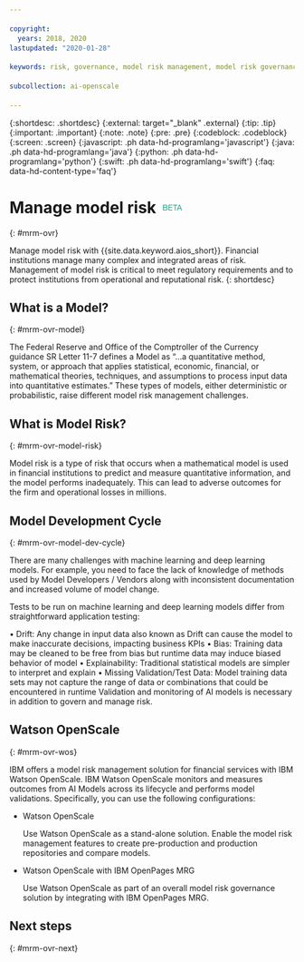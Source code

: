 ```yaml
---

copyright:
  years: 2018, 2020
lastupdated: "2020-01-28"

keywords: risk, governance, model risk management, model risk governance

subcollection: ai-openscale

---
```


{:shortdesc: .shortdesc}
{:external: target="_blank" .external}
{:tip: .tip}
{:important: .important}
{:note: .note}
{:pre: .pre}
{:codeblock: .codeblock}
{:screen: .screen}
{:javascript: .ph data-hd-programlang='javascript'}
{:java: .ph data-hd-programlang='java'}
{:python: .ph data-hd-programlang='python'}
{:swift: .ph data-hd-programlang='swift'}
{:faq: data-hd-content-type='faq'}

# Manage model risk ![beta tag](images/beta.png)
{: #mrm-ovr}

Manage model risk with {{site.data.keyword.aios_short}}. Financial institutions manage many complex and integrated areas of risk. Management of model risk is critical to meet regulatory requirements and to protect institutions from operational and reputational risk.
{: shortdesc}

## What is a Model?
{: #mrm-ovr-model}

The Federal Reserve and Office of the Comptroller of the Currency guidance SR Letter 11-7 defines a Model as “…a quantitative method, system, or approach that applies statistical, economic, financial, or mathematical theories, techniques, and assumptions to process input data into quantitative estimates.” 
These types of models, either deterministic or probabilistic, raise different model risk management challenges.

## What is Model Risk? 
{: #mrm-ovr-model-risk}

Model risk is a type of risk that occurs when a mathematical model is used in financial institutions to predict and measure quantitative information, and the model performs inadequately. This can lead to adverse outcomes for the firm and operational losses in millions. 

## Model Development Cycle
{: #mrm-ovr-model-dev-cycle}

There are many challenges with machine learning and deep learning models. For example, you need to face the lack of knowledge of methods used by Model Developers / Vendors along with inconsistent documentation and increased volume of model change.

Tests to be run on machine learning and deep learning models differ from straightforward application testing: 

•	Drift: Any change in input data also known as Drift can cause the model to make inaccurate decisions, impacting business KPIs 
•	Bias: Training data may be cleaned to be free from bias but runtime data may induce biased behavior of model 
•	Explainability: Traditional statistical models are simpler to interpret and explain 
•	Missing Validation/Test Data: Model training data sets may not capture the range of data or combinations that could be encountered in runtime 
Validation and monitoring of AI models is necessary in addition to govern and manage risk.

## Watson OpenScale
{: #mrm-ovr-wos}

IBM offers a model risk management solution for financial services with IBM Watson OpenScale. IBM Watson OpenScale monitors and measures outcomes from AI Models across its lifecycle and performs model validations. Specifically, you can use the following configurations:

- Watson OpenScale

  Use Watson OpenScale as a stand-alone solution. Enable the model risk management features to create pre-production and production repositories and compare models.

- Watson OpenScale with IBM OpenPages MRG
  
  Use Watson OpenScale as part of an overall model risk governance solution by integrating with IBM OpenPages MRG.

## Next steps
{: #mrm-ovr-next}



